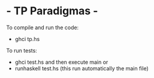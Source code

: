 # - TP Paradigmas -

To compile and run the code:
  - ghci tp.hs
  
To run tests:
  - ghci test.hs and then execute main
or
  - runhaskell test.hs (this run automatically the main file)
